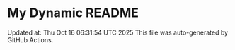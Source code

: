 # My Dynamic README
Updated at: Thu Oct 16 06:31:54 UTC 2025
This file was auto-generated by GitHub Actions.
